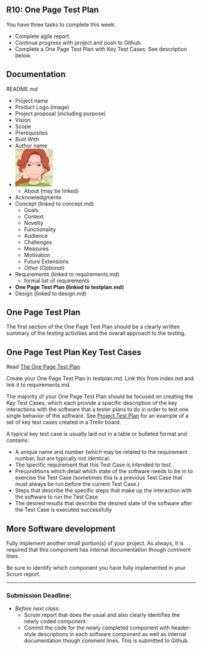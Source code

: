 ## R10: One Page Test Plan

You have three tasks to complete this week:
- Complete agile report
- Continue progress with project and push to Github.
- Complete a One Page Test Plan with Key Test Cases. See description below.

## Documentation

README.md
- Project name
- Product Logo (image)
- Project proposal (including purpose)
- Vision
- Scope
- Prerequisites
- Built With
- Author name
- ![Jan Avatar](jp-avatar-sm.png)
  - About (may be linked)
- Acknowledgments
- Concept (linked to concept.md)
    - Goals
    - Context
    - Novelty
    - Functionality
    - Audience
    - Challenges
    - Measures
    - Motivation
    - Future Extensions
    - *Other (Optional)*
- Requirements (linked to requirements.md)
  - formal list of requirements
- **One Page Test Plan (linked to testplan.md)**
- Design (linked to design.md)

##  One Page Test Plan

The first section of the One Page Test Plan should be a clearly written summary of the testing activities and the overall approach to the testing.

##  One Page Test Plan Key Test Cases

Read [The One Page Test Plan](https://www.ministryoftesting.com/dojo/lessons/the-one-page-test-plan)

Create your One Page Test Plan in testplan.md. Link this from index.md and link it to requirements.md.

The majority of your One Page Test Plan should be focused on
creating the Key Test Cases, which each provide a specific description of the key interactions with the software that a tester plans to do in order to test one single behavior of the software. See [Project Test Plan](https://d2h1nbmw1jjnl.cloudfront.net/ckeditor/pictures/data/000/000/067/content/trello_project_plan.jpg) for an example of a set of key test cases created in a Trello board.

A typical key test case is usually laid out in a table or bulleted format and contains:
- A unique name and number (which may be related to the requirement number, but are typically
not identical.
- The specific requirement that this Test Case is intended to test.
- Preconditions which detail which state of the software needs to be in to exercise the Test Case
(sometimes this is a previous Test Case that must always be run before the current Test Case.)
- Steps that describe the specific steps that make up the interaction with the software to run the
Test Case
- The desired results that describe the desired state of the software after the Test Case is executed
successfully

## More Software development

Fully implement another small portion(s) of your project. As always, it is required that this component has internal documentation though comment lines.

Be sure to identify which component you have fully implemented in your Scrum report.

---
### Submission Deadline:
- *Before next class:*
  - Scrum report that does the usual and also clearly identifies the newly coded component.
  - Commit the code for the newly completed component with header-style descriptions in each software component as well as internal documentation though comment lines. This is submitted to Github.
